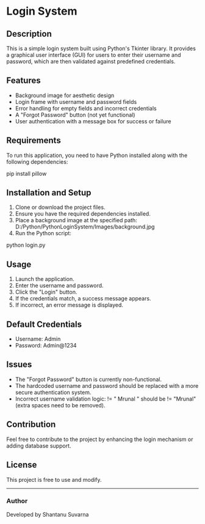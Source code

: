 # Login System

## Description
This is a simple login system built using Python's Tkinter library. It provides a graphical user interface (GUI) for users to enter their username and password, which are then validated against predefined credentials.

## Features
- Background image for aesthetic design
- Login frame with username and password fields
- Error handling for empty fields and incorrect credentials
- A "Forgot Password" button (not yet functional)
- User authentication with a message box for success or failure

## Requirements
To run this application, you need to have Python installed along with the following dependencies:

pip install pillow

## Installation and Setup
1. Clone or download the project files.
2. Ensure you have the required dependencies installed.
3. Place a background image at the specified path: D:/Python/PythonLoginSystem/Images/background.jpg
4. Run the Python script:

python login.py

## Usage
1. Launch the application.
2. Enter the username and password.
3. Click the "Login" button.
4. If the credentials match, a success message appears.
5. If incorrect, an error message is displayed.

## Default Credentials
- Username: Admin
- Password: Admin@1234

## Issues
- The "Forgot Password" button is currently non-functional.
- The hardcoded username and password should be replaced with a more secure authentication system.
- Incorrect username validation logic: != " Mrunal " should be != "Mrunal" (extra spaces need to be removed).

## Contribution
Feel free to contribute to the project by enhancing the login mechanism or adding database support.

## License
This project is free to use and modify.

---
### Author
Developed by Shantanu Suvarna